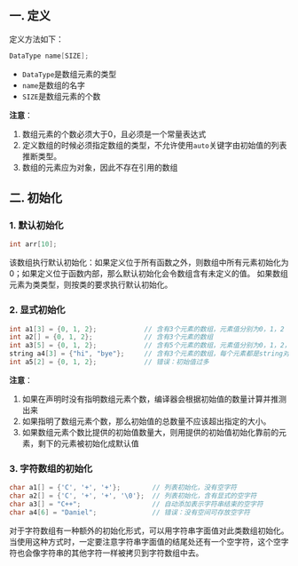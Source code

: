 ## 一. 定义
定义方法如下：
```c++
DataType name[SIZE];
```
- `DataType`是数组元素的类型
- `name`是数组的名字
- `SIZE`是数组元素的个数

**注意**：
1. 数组元素的个数必须大于0，且必须是一个常量表达式
2. 定义数组的时候必须指定数组的类型，不允许使用`auto`关键字由初始值的列表推断类型。
3. 数组的元素应为对象，因此不存在引用的数组

## 二. 初始化
### 1. 默认初始化
```c++
int arr[10];
```
该数组执行默认初始化：如果定义位于所有函数之外，则数组中所有元素初始化为0；如果定义位于函数内部，那么默认初始化会令数组含有未定义的值。
如果数组元素为类类型，则按类的要求执行默认初始化。

### 2. 显式初始化

```c++
int a1[3] = {0, 1, 2};            // 含有3个元素的数组，元素值分别为0，1，2
int a2[] = {0, 1, 2};             // 含有3个元素的数组
int a3[5] = {0, 1, 2};            // 含有5个元素的数组，元素值分别为0，1，2，0，0
string a4[3] = {"hi", "bye"};     // 含有3个元素的数组，每个元素都是string对象，第三个元素为空串
int a5[2] = {0, 1, 2};            // 错误：初始值过多
```

**注意**：
1. 如果在声明时没有指明数组元素个数，编译器会根据初始值的数量计算并推测出来
2. 如果指明了数组元素个数，那么初始值的总数量不应该超出指定的大小。
3. 如果数组元素个数比提供的初始值数量大，则用提供的初始值初始化靠前的元素，剩下的元素被初始化成默认值

### 3. 字符数组的初始化

```c++
char a1[] = {'C', '+', '+'};        // 列表初始化，没有空字符
char a2[] = {'C', '+', '+', '\0'};  // 列表初始化，含有显式的空字符
char a3[] = "C++";                  // 自动添加表示字符串结束的空字符
char a4[6] = "Daniel";              // 错误：没有空间可存放空字符
```
对于字符数组有一种额外的初始化形式，可以用字符串字面值对此类数组初始化。当使用这种方式时，一定要注意字符串字面值的结尾处还有一个空字符，这个空字符也会像字符串的其他字符一样被拷贝到字符数组中去。